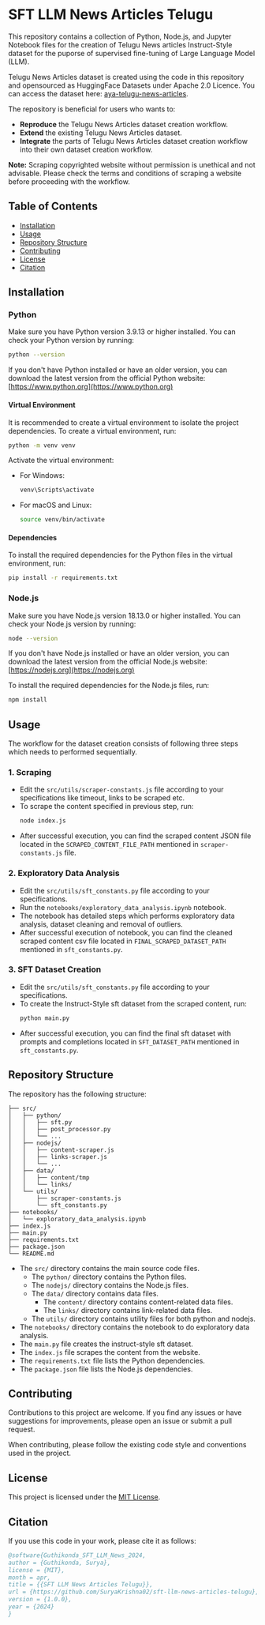 # SFT LLM News Articles Telugu
This repository contains a collection of Python, Node.js, and Jupyter Notebook files for the creation of Telugu News articles Instruct-Style dataset for the puporse of supervised fine-tuning of Large Language Model (LLM). <br>

Telugu News Articles dataset is created using the code in this repository and opensourced as HuggingFace Datasets under Apache 2.0 Licence. You can access the dataset here: [aya-telugu-news-articles](https://huggingface.co/datasets/SuryaKrishna02/aya-telugu-news-articles). <br>

The repository is beneficial for users who wants to:
- **Reproduce** the Telugu News Articles dataset creation workflow.
- **Extend** the existing Telugu News Articles dataset.
- **Integrate** the parts of Telugu News Articles dataset creation workflow into their own dataset creation workflow.

**Note:** Scraping copyrighted website without permission is unethical and not advisable. Please check the terms and conditions of scraping a website before proceeding with the workflow.

## Table of Contents

- [Installation](#installation)
- [Usage](#usage)
- [Repository Structure](#repository-structure)
- [Contributing](#contributing)
- [License](#license)
- [Citation](#citation)

## Installation
### Python

Make sure you have Python version 3.9.13 or higher installed. You can check your Python version by running:

```bash
python --version
```

If you don't have Python installed or have an older version, you can download the latest version from the official Python website: [https://www.python.org](https://www.python.org)

#### Virtual Environment

It is recommended to create a virtual environment to isolate the project dependencies. To create a virtual environment, run:

```bash
python -m venv venv
```

Activate the virtual environment:

- For Windows:
  ```bash
  venv\Scripts\activate
  ```

- For macOS and Linux:
  ```bash
  source venv/bin/activate
  ```

#### Dependencies

To install the required dependencies for the Python files in the virtual environment, run:

```bash
pip install -r requirements.txt
```

### Node.js

Make sure you have Node.js version 18.13.0 or higher installed. You can check your Node.js version by running:

```bash
node --version
```

If you don't have Node.js installed or have an older version, you can download the latest version from the official Node.js website: [https://nodejs.org](https://nodejs.org)

To install the required dependencies for the Node.js files, run:

```bash
npm install
```

## Usage
The workflow for the dataset creation consists of following three steps which needs to performed sequentially.
### 1. Scraping
- Edit the `src/utils/scraper-constants.js` file according to your specifications like timeout, links to be scraped etc.
- To scrape the content specified in previous step, run:
    ```bash
    node index.js
    ```
- After successful execution, you can find the scraped content JSON file located in the `SCRAPED_CONTENT_FILE_PATH` mentioned in `scraper-constants.js` file.
### 2. Exploratory Data Analysis
- Edit the `src/utils/sft_constants.py` file according to your specifications.
- Run the `notebooks/exploratory_data_analysis.ipynb` notebook.
- The notebook has detailed steps which performs exploratory data analysis, dataset cleaning and removal of outliers.
- After successful execution of notebook, you can find the cleaned scraped content csv file located in `FINAL_SCRAPED_DATASET_PATH` mentioned in `sft_constants.py`.

### 3. SFT Dataset Creation
- Edit the `src/utils/sft_constants.py` file according to your specifications.
- To create the Instruct-Style sft dataset from the scraped content, run:
    ```bash
    python main.py
    ```
- After successful execution, you can find the final sft dataset with prompts and completions located in `SFT_DATASET_PATH` mentioned in `sft_constants.py`.

## Repository Structure

The repository has the following structure:

```
├── src/
│   ├── python/
│   │   ├── sft.py
│   │   ├── post_processor.py
│   │   └── ...
│   ├── nodejs/
│   │   ├── content-scraper.js
│   │   ├── links-scraper.js
│   │   └── ...
│   ├── data/
│   │   ├── content/tmp
│   │   └── links/
│   └── utils/
│       ├── scraper-constants.js
│       └── sft_constants.py
├── notebooks/
│   └── exploratory_data_analysis.ipynb
├── index.js
├── main.py
├── requirements.txt
├── package.json
└── README.md
```

- The `src/` directory contains the main source code files.
  - The `python/` directory contains the Python files.
  - The `nodejs/` directory contains the Node.js files.
  - The `data/` directory contains data files.
    - The `content/` directory contains content-related data files.
    - The `links/` directory contains link-related data files.
  - The `utils/` directory contains utility files for both python and nodejs.
- The `notebooks/` directory contains the notebook to do exploratory data analysis.
- The `main.py` file creates the instruct-style sft dataset.
- The `index.js` file scrapes the content from the website.
- The `requirements.txt` file lists the Python dependencies.
- The `package.json` file lists the Node.js dependencies.

## Contributing

Contributions to this project are welcome. If you find any issues or have suggestions for improvements, please open an issue or submit a pull request.

When contributing, please follow the existing code style and conventions used in the project.

## License

This project is licensed under the [MIT License](LICENSE).

## Citation
If you use this code in your work, please cite it as follows:
```bibtex
@software{Guthikonda_SFT_LLM_News_2024,
author = {Guthikonda, Surya},
license = {MIT},
month = apr,
title = {{SFT LLM News Articles Telugu}},
url = {https://github.com/SuryaKrishna02/sft-llm-news-articles-telugu},
version = {1.0.0},
year = {2024}
}
```